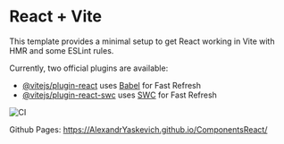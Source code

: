 # React + Vite

This template provides a minimal setup to get React working in Vite with HMR and some ESLint rules.

Currently, two official plugins are available:

- [@vitejs/plugin-react](https://github.com/vitejs/vite-plugin-react/blob/main/packages/plugin-react/README.md) uses [Babel](https://babeljs.io/) for Fast Refresh
- [@vitejs/plugin-react-swc](https://github.com/vitejs/vite-plugin-react-swc) uses [SWC](https://swc.rs/) for Fast Refresh

![CI](https://github.com/<AlexandrYaskevich>/<https://github.com/AlexandrYaskevich/ComponentsReact>/actions/workflows/web.yml/badge.svg)


Github Pages: https://AlexandrYaskevich.github.io/ComponentsReact/